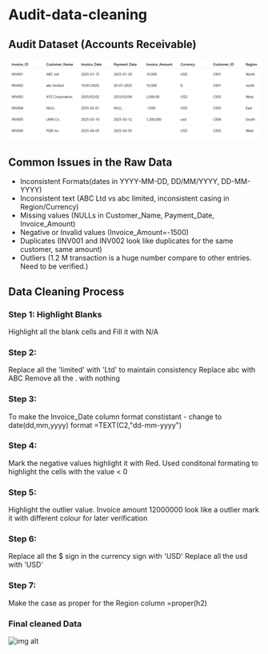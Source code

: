 # Audit-data-cleaning

## Audit Dataset (Accounts Receivable)
![img alt](https://github.com/nsankareswari-70/Audit-data-cleaning/blob/9894901e84e56386c19cfaf8dac1d7268a9c6bc1/audit1.png)

## Common Issues in the Raw Data
- Inconsistent Formats(dates in YYYY-MM-DD, DD/MM/YYYY, DD-MM-YYYY)
- Inconsistent text (ABC Ltd vs abc limited, inconsistent casing in Region/Currency)
- Missing values (NULLs in Customer_Name, Payment_Date, Invoice_Amount)
- Negative or Invalid values (Invoice_Amount=-1500)
- Duplicates (INV001 and INV002 look like duplicates for the same customer, same amount)
- Outliers (1.2 M transaction is a huge number compare to other entries. Need to be verified.)
  
## Data Cleaning Process
### Step 1: Highlight Blanks
Highlight all the blank cells and Fill it with N/A

### Step 2: 
Replace all the 'limited' with 'Ltd' to maintain consistency
Replace abc with ABC
Remove all the . with nothing

### Step 3:
To make the Invoice_Date column format constistant - change to date(dd,mm,yyyy) format
=TEXT(C2,"dd-mm-yyyy")

### Step 4:
Mark the negative values highlight it with Red. Used conditonal formating to highlight the cells with the value < 0

### Step 5:
Highlight the outlier value. Invoice amount 12000000 look like a outlier mark it with different colour for later verification

### Step 6:
Replace all the $ sign in the currency sign with 'USD' 
Replace all the usd with 'USD'

### Step 7:
Make the case as proper for the Region column
=proper(h2)

### Final cleaned Data
![img alt]()

